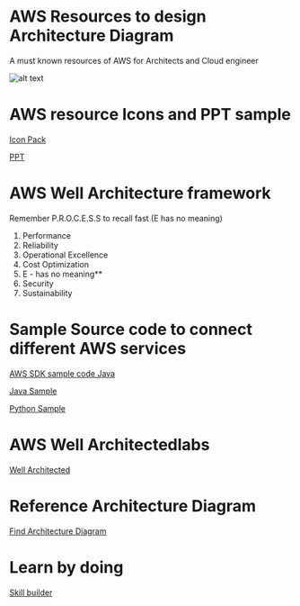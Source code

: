 # AWS Resources to design Architecture Diagram
A must known resources of AWS for Architects and Cloud engineer

![alt text](https://github.com/bikashkumars/aws-resource-architect/blob/main/aws_groups.JPG)


# AWS resource Icons and PPT sample

[Icon Pack](https://aws.amazon.com/architecture/icons/)

[PPT](https://aws.amazon.com/architecture/icons/)

# AWS Well Architecture framework

Remember P.R.O.C.E.S.S to recall fast (E has no meaning)

1. Performance
2. Reliability
3. Operational Excellence
4. Cost Optimization
5. E - has no meaning**
6. Security
7. Sustainability

# Sample Source code to connect different AWS services

[AWS SDK sample code Java](https://github.com/awsdocs/aws-doc-sdk-examples/tree/main/javav2/example_code)

[Java Sample](https://github.com/awsdocs/aws-doc-sdk-examples/tree/main/javav2/example_code/s3)

[Python Sample](https://github.com/awsdocs/aws-doc-sdk-examples/tree/main/python/example_code)

# AWS Well Architectedlabs

[Well Architected](https://www.wellarchitectedlabs.com/)

# Reference Architecture Diagram

[Find Architecture Diagram](https://aws.amazon.com/architecture/reference-architecture-diagrams)

# Learn by doing

[Skill builder](https://skillbuilder.aws)
